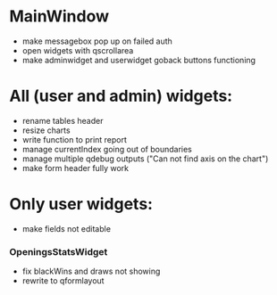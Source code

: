 # MainWindow
- make messagebox pop up on failed auth
- open widgets with qscrollarea
- make adminwidget and userwidget goback buttons functioning
# All (user and admin) widgets:
- rename tables header
- resize charts
- write function to print report
- manage currentIndex going out of boundaries
- manage multiple qdebug outputs ("Can not find axis on the chart")
- make form header fully work
# Only user widgets:
- make fields not editable

### OpeningsStatsWidget
- fix blackWins and draws not showing
- rewrite to qformlayout

